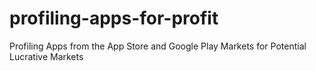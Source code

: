 # profiling-apps-for-profit
Profiling Apps from the App Store and Google Play Markets for Potential Lucrative Markets
